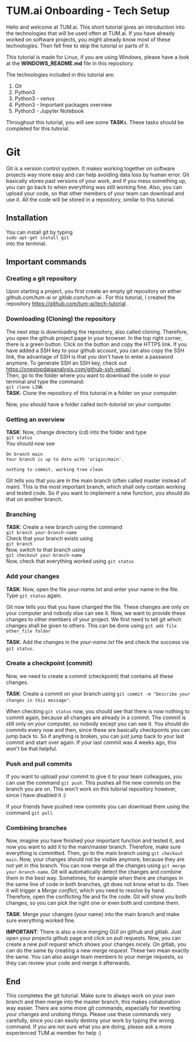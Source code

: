 # TUM.ai Onboarding - Tech Setup

Hello and welcome at TUM.ai. This short tutorial gives an introduction into the technologies that will be used often at TUM.ai.
If you have already worked on software projects, you might already know most of these technologies. Then fell free to skip the tutorial or parts of it.

This tutorial is made for Linux, if you are using Windows, please have a look at the **WINDOWS_README.md** file in this repository.

The technologies included in this tutorial are:
1. Git
2. Python3
3. Python3 - venvs
4. Python3 - Important packages overview
5. Python3 - Jupyter Notebook

Throughout this tutorial, you will see some **TASK**s. These tasks should be completed for this tutorial.

# Git
Git is a version control system. It makes working together on software projects way more easy and can help avoiding data loss by human error. 
Git basically stores past versions of your work, and if you mess something up, you can go back to when everything was still working fine.
Also, you can upload your code, so that other members of your team can download and use it. All the code will be stored in a repository, similar to this tutorial.

## Installation
You can install git by typing  
`sudo apt-get install git`  
into the terminal. 

## Important commands

### Creating a git repository
Upon starting a project, you first create an empty git repository on either github.com/tum-ai or gitlab.com/tum-ai . For this tutorial, I created the repository https://github.com/tum-ai/tech-tutorial .

### Downloading (Cloning) the repository
The next step is downloading the repository, also called cloning. Therefore, you open the github project page in your browser. In the top right corner, there is a green button. Click on the button and copy the HTTPS link. If you have added a SSH key to your github account, you can also copy the SSH link, the advantage of SSH is that you don't have to enter a password anymore. To generate SSH an SSH key, check out https://onestopdataanalysis.com/github-ssh-setup/ .  
Then, go to the folder where you want to download the code in your terminal and type the command:  
`git clone LINK`  
**TASK**: Clone the repository of this tutorial in a folder on your computer.

Now, you should have a folder called *tech-tutorial* on your computer. 

### Getting an overview
**TASK**: Now, change directory (cd) into the folder and type  
`git status`  
You should now see  
```
On branch main
Your branch is up to date with 'origin/main'.

nothing to commit, working tree clean
```
Git tells you that you are in the main branch (often called master instead of main). This is the most important branch, which shall only contain working and tested code.
So if you want to implement a new function, you should do that on another branch.  

### Branching
**TASK**: Create a new branch using the command  
`git branch your-branch-name`  
Check that your branch exists using  
`git branch`  
Now, switch to that branch using  
`git checkout your-branch-name`  
Now, check that everything worked using `git status`  

### Add your changes
**TASK**: Now, open the file *your-name.txt* and enter your name in the file.
Type `git status` again.  

Git now tells you that you have changed the file. These changes are only on your computer and nobody else can see it.
Now, we want to provide these changes to other members of your project.
We first need to tell git which changes shall be given to others. This can be done using
`git add file other_file folder`  

**TASK**: Add the changes in the *your-name.txt* file and check the success via `git status`.  

### Create a checkpoint (commit)
Now, we need to create a commit (checkpoint) that contains all these changes.

**TASK**: Create a commit on your branch using `git commit -m "Describe your changes in this message"`.  

When checking `git status` now, you should see that there is now nothing to commit again, because all changes are already in a commit.
The commit is still only on your computer, so nobody except you can see it. You should do commits every now and then, since these are basically checkpoints you can jump back to. So if anything is broken, you can just jump back to your last commit and start over again. If your last commit was 4 weeks ago, this won't be that helpful.   

### Push and pull commits
If you want to upload your commit to give it to your team colleagues, you can use the command
`git push`. This pushes all the new commits on the branch you are on. This won't work on this tutorial repository however, since I have disabled it :)  
  
If your friends have pushed new commits you can download them using the command `git pull`.  

### Combining branches
Now, imagine you have finished your important function and tested it, and now you want to add it to the main/master branch.
Therefore, make sure everything is committed. Then, go to the main branch using `git checkout main`. Now, your changes should not be visible anymore, because they are not yet in this branch. You can now merge all the changes using `git merge your-branch-name`. Git will automatically detect the changes and combine them in the best way. Sometimes, for example when there are changes in the same line of code in both branches, git does not know what to do. Then it will trigger a *Merge conflict*, which you need to resolve by hand. Therefore, open the conflicting file and fix the code. Git will show you both changes, so you can pick the right one or even both and combine them.  
  
**TASK**: Merge your changes (your name) into the main branch and make sure everything worked fine.

**IMPORTANT**: There is also a nice merging GUI on github and gitlab. Just open your projects github page and click on pull requests. Now, you can create a new *pull request* which shows your changes nicely. On gitlab, you can do the same by creating a new *merge request*. These two mean exactly the same. You can also assign team members to your merge requests, so they can review your code and merge it afterwards. 

## End
This completes the git tutorial. Make sure to always work on your own branch and then merge into the master branch, this makes collaboration way easier.
There are some more git commands, especially for reverting your changes and undoing things. Please use these commands very carefully, since you can easily destroy your work by typing the wrong command. If you are not sure what you are doing, please ask a more experienced TUM.ai member for help :)
